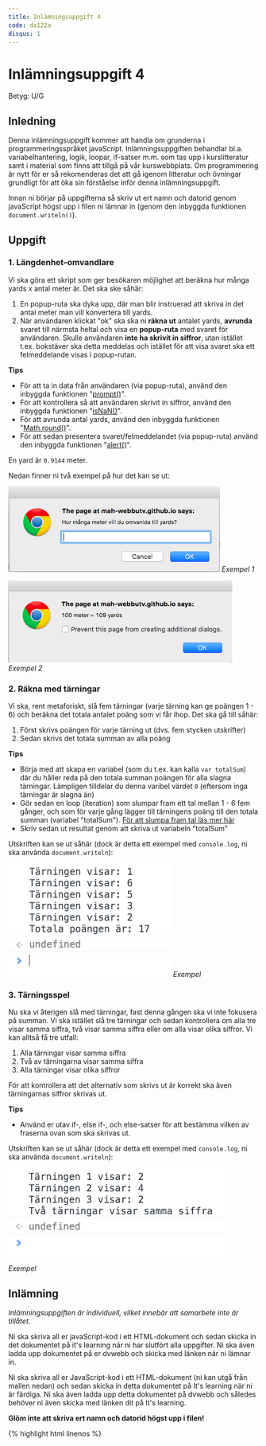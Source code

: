 ```yaml
---
title: Inlämningsuppgift 4
code: da122a
disqus: 1
---
```


# Inlämningsuppgift 4

Betyg: U/G

## Inledning

Denna inlämningsuppgift kommer att handla om grunderna i programmeringsspråket javaScript. Inlämningsuppgiften behandlar bl.a. variabelhantering, logik, loopar, if-satser m.m. som tas upp i kurslitteratur samt i material som finns att tillgå på vår kurswebbplats. Om programmering är nytt för er så rekomenderas det att gå igenom litteratur och övningar grundligt för att öka sin förståelse inför denna inlämningsuppgift.

Innan ni börjar på uppgifterna så skriv ut ert namn och datorid genom javaScript högst upp i filen ni lämnar in (genom den inbyggda funktionen `document.writeln()`).

## Uppgift

### 1. Längdenhet-omvandlare

Vi ska göra ett skript som ger besökaren möjlighet att beräkna hur många yards x antal meter är. Det ska ske såhär:

1. En popup-ruta ska dyka upp, där man blir instruerad att skriva in det antal meter man vill konvertera till yards.
2. När användaren klickat "ok" ska ska ni **räkna ut** antalet yards, **avrunda** svaret till närmsta heltal och visa en **popup-ruta** med svaret för användaren. Skulle användaren **inte ha skrivit in siffror**, utan istället t.ex. bokstäver ska detta meddelas och istället för att visa svaret ska ett felmeddelande visas i popup-rutan.

**Tips**

* För att ta in data från användaren (via popup-ruta), använd den inbyggda funktionen "[prompt()](http://www.w3schools.com/js/js_popup.asp)".
* För att kontrollera så att användaren skrivit in siffror, använd den inbyggda funktionen "[isNaN()](http://www.w3schools.com/jsref/jsref_isnan.asp)".
* För att avrunda antal yards, använd den inbyggda funktionen "[Math.round()](http://www.w3schools.com/jsref/jsref_round.asp)".
* För att sedan presentera svaret/felmeddelandet (via popup-ruta) använd den inbyggda funktionen "[alert()](http://www.w3schools.com/js/js_popup.asp)".

En yard är `0.9144` meter.

Nedan finner ni två exempel på hur det kan se ut:

![Exempel 1](/courses/da122a/material/inl4_bild1.png) _Exempel 1_

![Exempel 2](/courses/da122a/material/inl4_bild2.png) _Exempel 2_

### 2. Räkna med tärningar

Vi ska, rent metaforiskt, slå fem tärningar (varje tärning kan ge poängen 1 - 6) och beräkna det totala antalet poäng som vi får ihop. Det ska gå till såhär:

1. Först skrivs poängen för varje tärning ut (dvs. fem stycken utskrifter)
2. Sedan skrivs det totala summan av alla poäng

**Tips**

* Börja med att skapa en variabel (som du t.ex. kan kalla `var totalSum`) där du håller reda på den totala summan poängen för alla slagna tärningar. Lämpligen tilldelar du denna varibel värdet `0` (eftersom inga tärningar är slagna än)
* Gör sedan en loop (iteration) som slumpar fram ett tal mellan 1 - 6 fem gånger, och som för varje gång lägger till tärningens poäng till den totala summan (variabel "totalSum"). [För att slumpa fram tal läs mer här](http://www.w3schools.com/jsref/jsref_random.asp)
* Skriv sedan ut resultat genom att skriva ut variabeln "totalSum"

Utskriften kan se ut såhär (dock är detta ett exempel med `console.log`, ni ska använda `document.writeln`):

![Exempel 3](/courses/da122a/material/inl4_bild3.png) _Exempel_

### 3. Tärningsspel

Nu ska vi återigen slå med tärningar, fast denna gången ska vi inte fokusera på summan. Vi ska istället slå tre tärningar och sedan kontrollera om alla tre visar samma siffra, två visar samma siffra eller om alla visar olika siffror. Vi kan alltså få tre utfall:

1. Alla tärningar visar samma siffra
2. Två av tärningarna visar samma siffra
3. Alla tärningar visar olika siffror

För att kontrollera att det alternativ som skrivs ut är korrekt ska även tärningarnas siffror skrivas ut.

**Tips**

* Använd er utav if-, else if-, och else-satser för att bestämma vilken av fraserna ovan som ska skrivas ut.

Utskriften kan se ut såhär (dock är detta ett exempel med `console.log`, ni ska använda `document.writeln`):

![Exempel 4](/courses/da122a/material/inl4_bild4.png) _Exempel_

## Inlämning

*Inlämningsuppgiften är individuell, vilket innebär att samarbete inte är tillåtet.*

Ni ska skriva all er javaScript-kod i ett HTML-dokument och sedan skicka in det dokumentet på it's learning när ni har slutfört alla uppgifter. Ni ska även ladda upp dokumentet på er dvwebb och skicka med länken när ni lämnar in.

Ni ska skriva all er JavaScript-kod i ett HTML-dokument (ni kan utgå från mallen nedan) och sedan skicka in detta dokumentet på It's learning när ni är färdiga. Ni ska även ladda upp detta dokumentet på dvwebb och således behöver ni även skicka med länken dit på It's learning.

**Glöm inte att skriva ert namn och datorid högst upp i filen!**

{% highlight html linenos %}
<!doctype html>
<html>
    <head>
        <title>Inlämningsuppgift 4</title>
        <meta charset="utf-8">
    </head>
    <body>
        <script>
            /* Börja med att skriva ut ert namn och dator-id nedan. */

            /**
             * Uppgift 1
             * =========
             */

            /**
             * Uppgift 2
             * =========
             */

            /**
             * Uppgift 3
             * =========
             */
        </script>
    </body>
</html>
{% endhighlight %}

Lycka till!
